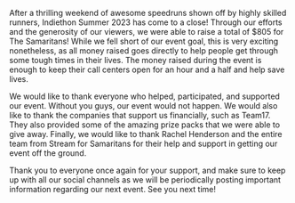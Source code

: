 After a thrilling weekend of awesome speedruns shown off by highly skilled runners, Indiethon Summer 2023 has come to a close! Through our efforts and the generosity of our viewers, we were able to raise a total of $805 for The Samaritans! While we fell short of our event goal, this is very exciting nonetheless, as all money raised goes directly to help people get through some tough times in their lives. The money raised during the event is enough to keep their call centers open for an hour and a half and help save lives.

We would like to thank everyone who helped, participated, and supported our event. Without you guys, our event would not happen. We would also like to thank the companies that support us financially, such as Team17. They also provided some of the amazing prize packs that we were able to give away. Finally, we would like to thank Rachel Henderson and the entire team from Stream for Samaritans for their help and support in getting our event off the ground.

Thank you to everyone once again for your support, and make sure to keep up with all our social channels as we will be periodically posting important information regarding our next event. See you next time!
